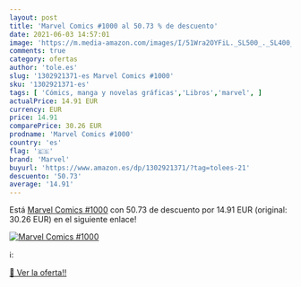 ```yaml
---
layout: post
title: 'Marvel Comics #1000 al 50.73 % de descuento'
date: 2021-06-03 14:57:01
image: 'https://m.media-amazon.com/images/I/51Wra2OYFiL._SL500_._SL400_.jpg'
comments: true
category: ofertas
author: 'tole.es'
slug: '1302921371-es Marvel Comics #1000'
sku: '1302921371-es'
tags: [ 'Cómics, manga y novelas gráficas','Libros','marvel', ]
actualPrice: 14.91 EUR
currency: EUR
price: 14.91
comparePrice: 30.26 EUR
prodname: 'Marvel Comics #1000'
country: 'es'
flag: '🇪🇸'
brand: 'Marvel'
buyurl: 'https://www.amazon.es/dp/1302921371/?tag=tolees-21'
descuento: '50.73'
average: '14.91'
---
```


Está [Marvel Comics #1000](https://www.amazon.es/dp/1302921371/?tag=tolees-21) con 50.73 de descuento por 14.91 EUR (original: 30.26 EUR) en el siguiente enlace!

[![Marvel Comics #1000](https://m.media-amazon.com/images/I/51Wra2OYFiL._SL500_._SL400_.jpg)](https://www.amazon.es/dp/1302921371/?tag=tolees-21)

ℹ️:


[🛒 Ver la oferta!!](https://www.amazon.es/dp/1302921371/?tag=tolees-21)
